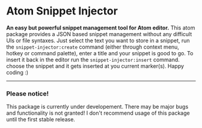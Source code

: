 # Atom Snippet Injector
**An easy but powerful snippet management tool for Atom editor.**
This atom package provides a JSON based snippet management without any difficult UIs or file syntaxes.
Just select the text you want to store in a snippet, run the `snippet-injector:create` command (either through context menu, hotkey or command palette), enter a title and your snippet is good to go.
To insert it back in the editor run the `snippet-injector:insert` command. choose the snippet and it gets inserted at you current marker(s).
Happy coding :)

---

### Please notice!
This package is currently under developement. There may be major bugs and functionality is not granted! I don't recommend usage of this package until the first stable release.
